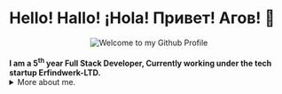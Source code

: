 # Hello! Hallo! ¡Hola! Привет! Агов! 👋
<div align="center">
  <img src="https://github.com/BrunnerLivio/brunnerlivio/blob/master/images/welcome.png?raw=true" style="max-width: 100%;" alt="Welcome to my Github Profile" />
  <br />
  <br />
</div>
<b>I am a 5<sup>th</sup> year Full Stack Developer, Currently working under the tech startup Erfindwerk-LTD.</b>
<details>
<summary>
  More about me.
</summary>

|Languages i speak.|
| -------------    |
| English          |
| German           |
| Norwegian        |

## Languages i can code in:
- Javascript (console/web)
- Typescript (console/web)
- C++
- C#
- C
- Java
- HTML
- CSS
- PHP
- NoSQL
- SQL

## Projects i can be accredited to:
- Breading
- wpii
- probably more soon ill just update it
</details>
